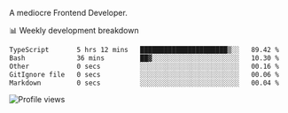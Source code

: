 A mediocre Frontend Developer.

📊 Weekly development breakdown
<!--START_SECTION:waka-->

```txt
TypeScript       5 hrs 12 mins   ██████████████████████▒░░   89.42 %
Bash             36 mins         ██▓░░░░░░░░░░░░░░░░░░░░░░   10.30 %
Other            0 secs          ░░░░░░░░░░░░░░░░░░░░░░░░░   00.16 %
GitIgnore file   0 secs          ░░░░░░░░░░░░░░░░░░░░░░░░░   00.06 %
Markdown         0 secs          ░░░░░░░░░░░░░░░░░░░░░░░░░   00.04 %
```

<!--END_SECTION:waka-->

<img src="https://gpvc.arturio.dev/iqbalfasri" alt="Profile views"/>
